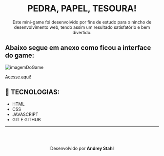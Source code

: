 <h1 align="center"> PEDRA, PAPEL, TESOURA!</h1>

<p align="center"> 
  Este mini-game foi desenvolvido por fins de estudo para o nincho de desenvolvimento web, tendo assim um resultado satisfatório e bem divertido.
</p>

<h2>Abaixo segue em anexo como ficou a interface do game:</h2>

<img alt="imagemDoGame" src="https://drive.google.com/file/d/18M_vRwXShifr4YH4lLcszKBi0G1IKEvY/view?usp=sharing">


<a href=""> Acesse aqui! </a>


## 🚀 TECNOLOGIAS: 
<ul>
  <li> HTML </li>
  <li> CSS </li>
  <li> JAVASCRIPT </li>
  <li> GIT E GITHUB </li>
</ul> 


---
<br>
<br>
<p align="center"> Desenvolvido por <strong>Andrey Stahl</strong>

